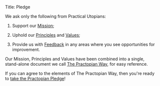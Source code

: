 Title: Pledge

We ask only the following from Practical Utopians:

1. Support our [Mission](mission.html);

2. Uphold our [Principles](principles.html) and [Values](values.html);

3. Provide us with [Feedback](mailto:feedback@Practopian.org) in any areas where you see opportunities for improvement. 

<p>Our Mission, Principles and Values have been combined into a single, stand-alone document we call <a href="../way/the-practopian-way.html" target="new">The Practopian Way</a>, for easy reference.</p>

<p>If you can agree to the elements of The Practopian Way, then you're ready to <a href="mailto:pledge@Practopian.org?subject=Practopian%20Pledge&body=Yes,%20I'm ready%20to%20take%20the%20Practopian%20Pledge!">take the Practopian Pledge</a>!</p>
